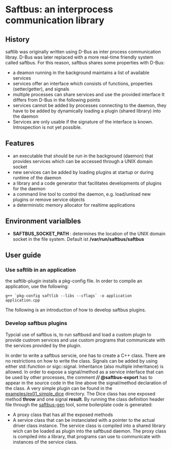 # Saftbus: an interprocess communication library

## History

saftlib was originally written using D-Bus as inter process communication libray.
D-Bus was later replaced with a more real-time friendly system called saftbus.
For this reason, saftbus shares some properties with D-Bus:
  - a deamon running in the background maintains a list of available services
  - services offer an interface which consists of functions, properties (setter/getter), and signals
  - multiple processes can share services and use the provided interface
It differs from D-Bus in the following points
  - services cannot be added by processes connecting to the daemon, they have to be added by dynamically loading a plugin (shared library) into the daemon
  - Services are only usable if the signature of the interface is known. Introspection is not yet possible. 

## Features
  - an executable that should be run in the background (daemon) that provides services which can be accessed through a UNIX domain socket 
  - new services can be added by loading plugins at startup or during runtime of the daemon
  - a library and a code generator that facilitates developments of plugins for the daemon
  - a command line tool to control the daemon, e.g. load/unload new plugins or remove service objects
  - a deterministic memory allocator for realtime applications

## Environment varialbles 
  - **SAFTBUS_SOCKET_PATH** : determines the location of the UNIX domain socket in the file system. Default ist **/var/run/saftbus/saftbus**

## User guide
### Use saftlib in an application

the saftlib-plugin installs a pkg-config file. In order to compile an application, use the following:

    g++ `pkg-config saftlib --libs --cflags` -o application application.cpp
The following is an introduction of how to develop saftbus plugins.

### Develop saftbus plugins
Typcial use of saftbus is, to run saftbusd and load a custom plugin to provide custrom services and use custom programs that communicate with the services provided by the plugin.

In order to write a saftbus servcie, one has to create a C++ class. There are no restrictions on how to write the class. Signals can be added by using either std::function or sigc::signal. Inheritance (also multiple inheritance) is allowed. In order to expose a signal/method as a service interface that can be used by other processes, the comment **// @saftbus-export** has to appear in the source code in the line above the signal/method declaration of the class. 
A very simple plugin can be found in the [examples/ex01_simple_dice](examples/ex01_simple_dice) directory. The Dice class has one exposed method **throw** and one signal **result**. By running the class definition header file through the [saftbus-gen](../saftbus-gen/README.md) tool, some boilerplate code is generated:
  - A proxy class that has all the exposed methods
  - A service class that can be instanciated with a pointer to the actual driver class instance. 
The service class is compiled into a shared library wich can be loaded as plugin into the saftbusd daemon. 
The proxy class is compiled into a library, that programs can use to communicate with instances of the service class.

